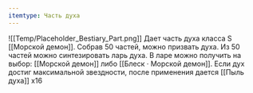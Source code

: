 ```yaml
---
itemtype: Часть духа
---
```

![[Temp/Placeholder_Bestiary_Part.png]]
Дает часть духа класса S [[Морской демон]]. Собрав 50 частей, можно призвать духа. Из 50 частей можно синтезировать ларь духа. В ларе можно получить на выбор: [[Морской демон]] либо [[Блеск · Морской демон]]. Если дух достиг максимальной звездности, после применения дается [[Пыль духа]] х16
